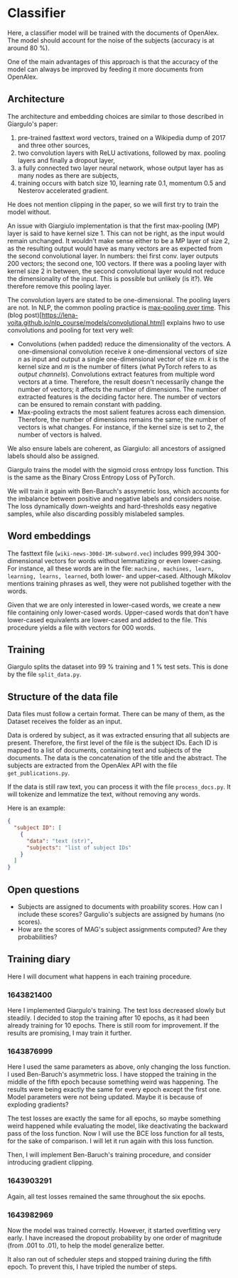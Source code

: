 # Classifier

Here, a classifier model will be trained with the documents of OpenAlex. The model should account for the noise of the subjects (accuracy is at around 80 %).

One of the main advantages of this approach is that the accuracy of the model can always be improved by feeding it more documents from OpenAlex.


## Architecture

The architecture and embedding choices are similar to those described in Giargulo's paper:

1. pre-trained fasttext word vectors, trained on a Wikipedia dump of 2017 and three other sources,
2. two convolution layers with ReLU activations, followed by max. pooling layers and finally a dropout layer,
3. a fully connected two layer neural network, whose output layer has as many nodes as there are subjects,
4. training occurs with batch size 10, learning rate 0.1, momentum 0.5 and Nesterov accelerated gradient.

He does not mention clipping in the paper, so we will first try to train the model without.

An issue with Giargiulo implementation is that the first max-pooling (MP) layer is said to have kernel size 1. This can not be right, as the input would remain unchanged. It wouldn't make sense either to be a MP layer of size 2, as the resulting output would have as many vectors are as expected from the second convolutional layer. In numbers: thei first conv. layer outputs 200 vectors; the second one, 100 vectors. If there was a pooling layer with kernel size 2 in between, the second convolutional layer would not reduce the dimensionality of the input. This is possible but unlikely (is it?). We therefore remove this pooling layer.

The convolution layers are stated to be one-dimensional. The pooling layers are not. In NLP, the common pooling practice is [max-pooling over time](https://cezannec.github.io/CNN_Text_Classification/). This (blog post)[https://lena-voita.github.io/nlp_course/models/convolutional.html] explains hwo to use convolutions and pooling for text very well:

* Convolutions (when padded) reduce the dimensionality of the vectors. A one-dimensional convolution receive _k_ one-dimensional vectors of size _n_ as input and output a single one-dimensional vector of size _m_. _k_ is the kernel size and _m_ is the number of filters (what PyTorch refers to as _output channels_). Convolutions extract features from multiple word vectors at a time. Therefore, the result doesn't necessarily change the number of vectors; it affects the number of dimensions. The number of extracted features is the deciding factor here. The number of vectors can be ensured to remain constant with padding.
* Max-pooling extracts the most salient features across each dimension. Therefore, the number of dimensions remains the same; the number of vectors is what changes. For instance, if the kernel size is set to 2, the number of vectors is halved.

We also ensure labels are coherent, as Giargiulo: all ancestors of assigned labels should also be assigned.

Giargulo trains the model with the sigmoid cross entropy loss function. This is the same as the Binary Cross Entropy Loss of PyTorch.

We will train it again with Ben-Baruch's assymetric loss, which accounts for the imbalance between positive and negative labels and considers noise. The loss dynamically down-weights and hard-thresholds easy negative samples, while also discarding possibly mislabeled samples.

## Word embeddings

The fasttext file (`wiki-news-300d-1M-subword.vec`) includes 999,994 300-dimensional vectors for words without lemmatizing or even lower-casing. For instance, all these words are in the file: `machine, machines, learn, learning, learns, learned`, both lower- and upper-cased. Although Mikolov mentions training phrases as well, they were not published together with the words.

Given that we are only interested in lower-cased words, we create a new file containing only lower-cased words. Upper-cased words that don't have lower-cased equivalents are lower-cased and added to the file. This procedure yields a file with vectors for 000 words.

## Training

Giargulo splits the dataset into 99 % training and 1 % test sets. This is done by the file `split_data.py`.

## Structure of the data file

Data files must follow a certain format. There can be many of them, as the Dataset receives the folder as an input.

Data is ordered by subject, as it was extracted ensuring that all subjects are present. Therefore, the first level of the file is the subject IDs. Each ID is mapped to a list of documents, containing text and subjects of the documents. The data is the concatenation of the title and the abstract. The subjects are extracted from the OpenAlex API with the file `get_publications.py`.

If the data is still raw text, you can process it with the file `process_docs.py`. It will tokenize and lemmatize the text, without removing any words.

Here is an example:

```json
{
  "subject ID": [
    {
      "data": "text (str)",
      "subjects": "list of subject IDs"
    }
  ]
}
```


## Open questions

* Subjects are assigned to documents with proability scores. How can I include these scores? Gargulio's subjects are assigned by humans (no scores).
* How are the scores of MAG's subject assignments computed? Are they probabilities?

## Training diary

Here I will document what happens in each training procedure.

### 1643821400

Here I implemented Giargulo's training. The test loss decreased slowly but steadily. I decided to stop the training after 10 epochs, as it had been already training for 10 epochs. There is still room for improvement. If the results are promising, I may train it further.

### 1643876999

Here I used the same parameters as above, only changing the loss function. I used Ben-Baruch's asymmetric loss. I have stopped the training in the middle of the fifth epoch because something weird was happening. The results were being exactly the same for every epoch except the first one. Model parameters were not being updated. Maybe it is because of exploding gradients?

The test losses are exactly the same for all epochs, so maybe something weird happened while evaluating the model, like deactivating the backward pass of the loss function. Now I will use the BCE loss function for all tests, for the sake of comparison. I will let it run again with this loss function.

Then, I will implement Ben-Baruch's training procedure, and consider introducing gradient clipping.

### 1643903291

Again, all test losses remained the same throughout the six epochs.

### 1643982969

Now the model was trained correctly. However, it started overfitting very early. I have increased the dropout probability by one order of magnitude (from .001 to .01), to help the model generalize better.

It also ran out of scheduler steps and stopped training during the fifth epoch. To prevent this, I have tripled the number of steps.